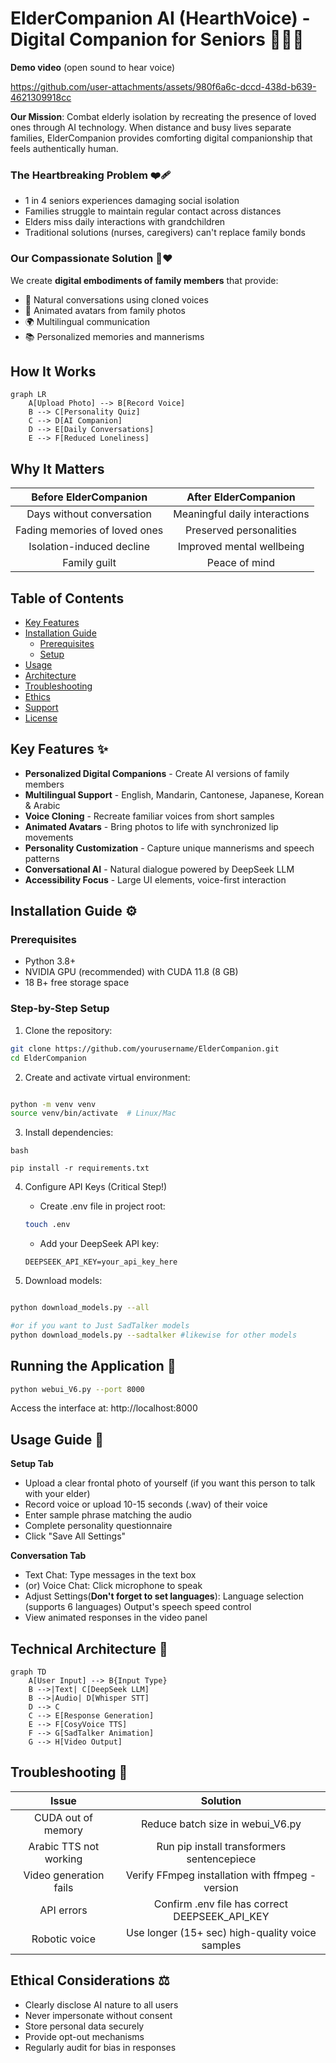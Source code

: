 # ElderCompanion AI (HearthVoice) - Digital Companion for Seniors 👵👴💬
**Demo video** (open sound to hear voice)

https://github.com/user-attachments/assets/980f6a6c-dccd-438d-b639-4621309918cc

**Our Mission**: Combat elderly isolation by recreating the presence of loved ones through AI technology. When distance and busy lives separate families, ElderCompanion provides comforting digital companionship that feels authentically human.

### The Heartbreaking Problem ❤️‍🩹
- 1 in 4 seniors experiences damaging social isolation
- Families struggle to maintain regular contact across distances
- Elders miss daily interactions with grandchildren
- Traditional solutions (nurses, caregivers) can't replace family bonds

### Our Compassionate Solution 🤖❤️
We create **digital embodiments of family members** that provide:
- 💬 Natural conversations using cloned voices
- 👤 Animated avatars from family photos
- 🌍 Multilingual communication
- 📚 Personalized memories and mannerisms


## How It Works
```mermaid
graph LR
    A[Upload Photo] --> B[Record Voice]
    B --> C[Personality Quiz]
    C --> D[AI Companion]
    D --> E[Daily Conversations]
    E --> F[Reduced Loneliness]
```
## Why It Matters

|                                       Before ElderCompanion                                       |               After ElderCompanion              |             
|:-------------------------------------------------------------------------------------------------:|:-----------------------------------------------:|
| Days without conversation                                                                         | Meaningful daily interactions                   |                  
| Fading memories of loved ones                                                                     | Preserved personalities                         |            
| Isolation-induced decline                                                                         | Improved mental wellbeing                       |                       
| Family guilt                                                                                      | Peace of mind                                   |    

## Table of Contents
- [Key Features](#key-features-)
- [Installation Guide](#installation-guide-)
  - [Prerequisites](#prerequisites)
  - [Setup](#step-by-step-setup)
- [Usage](#usage-guide-)
- [Architecture](#technical-architecture-)
- [Troubleshooting](#troubleshooting-)
- [Ethics](#ethical-considerations-)
- [Support](#support--contribution)
- [License](#license)

## Key Features ✨
- **Personalized Digital Companions** - Create AI versions of family members
- **Multilingual Support** - English, Mandarin, Cantonese, Japanese, Korean & Arabic
- **Voice Cloning** - Recreate familiar voices from short samples
- **Animated Avatars** - Bring photos to life with synchronized lip movements
- **Personality Customization** - Capture unique mannerisms and speech patterns
- **Conversational AI** - Natural dialogue powered by DeepSeek LLM
- **Accessibility Focus** - Large UI elements, voice-first interaction

## Installation Guide ⚙️

### Prerequisites
- Python 3.8+
- NVIDIA GPU (recommended) with CUDA 11.8 (8 GB)
- 18 B+ free storage space

### Step-by-Step Setup
1. Clone the repository:
```bash
git clone https://github.com/yourusername/ElderCompanion.git
cd ElderCompanion

```
2. Create and activate virtual environment:

```bash

python -m venv venv
source venv/bin/activate  # Linux/Mac
```

3. Install dependencies:
```
bash

pip install -r requirements.txt
```
4. Configure API Keys (Critical Step!)
    - Create .env file in project root:
    ```bash
    touch .env
    ```
    - Add your DeepSeek API key:
    ```env
    DEEPSEEK_API_KEY=your_api_key_here
    ```
    
5. Download models:

```bash

python download_models.py --all

#or if you want to Just SadTalker models
python download_models.py --sadtalker #likewise for other models

```

## Running the Application 🚀
```bash
python webui_V6.py --port 8000
```

Access the interface at: http://localhost:8000

## Usage Guide 📖
**Setup Tab** 
- Upload a clear frontal photo of yourself (if you want this person to talk with your elder)
- Record voice or upload 10-15 seconds (.wav) of their voice
- Enter sample phrase matching the audio
- Complete personality questionnaire
- Click "Save All Settings"

**Conversation Tab**
- Text Chat: Type messages in the text box
- (or) Voice Chat: Click microphone to speak
- Adjust Settings(**Don't forget to set languages**):
    Language selection (supports 6 languages)
    Output's speech speed control
- View animated responses in the video panel
## Technical Architecture 🧠
```mermaid
graph TD
    A[User Input] --> B{Input Type}
    B -->|Text| C[DeepSeek LLM]
    B -->|Audio| D[Whisper STT]
    D --> C
    C --> E[Response Generation]
    E --> F[CosyVoice TTS]
    F --> G[SadTalker Animation]
    G --> H[Video Output]
```

## Troubleshooting 🔧
|                                               Issue                                               |                     Solution                    |
|:-------------------------------------------------------------------------------------------------:|:-----------------------------------------------:|
| CUDA out of memory                                                                                | Reduce batch size in webui_V6.py                |                      
| Arabic TTS not working                                                                            | Run pip install transformers sentencepiece      |                        
| Video generation fails                                                                            | Verify FFmpeg installation with ffmpeg -version |                       
| API errors                                                                                        | Confirm .env file has correct DEEPSEEK_API_KEY  |                       
| Robotic voice                                                                                     | Use longer (15+ sec) high-quality voice samples |     

## Ethical Considerations ⚖️
  - Clearly disclose AI nature to all users
  - Never impersonate without consent
  - Store personal data securely
  - Provide opt-out mechanisms
  - Regularly audit for bias in responses
